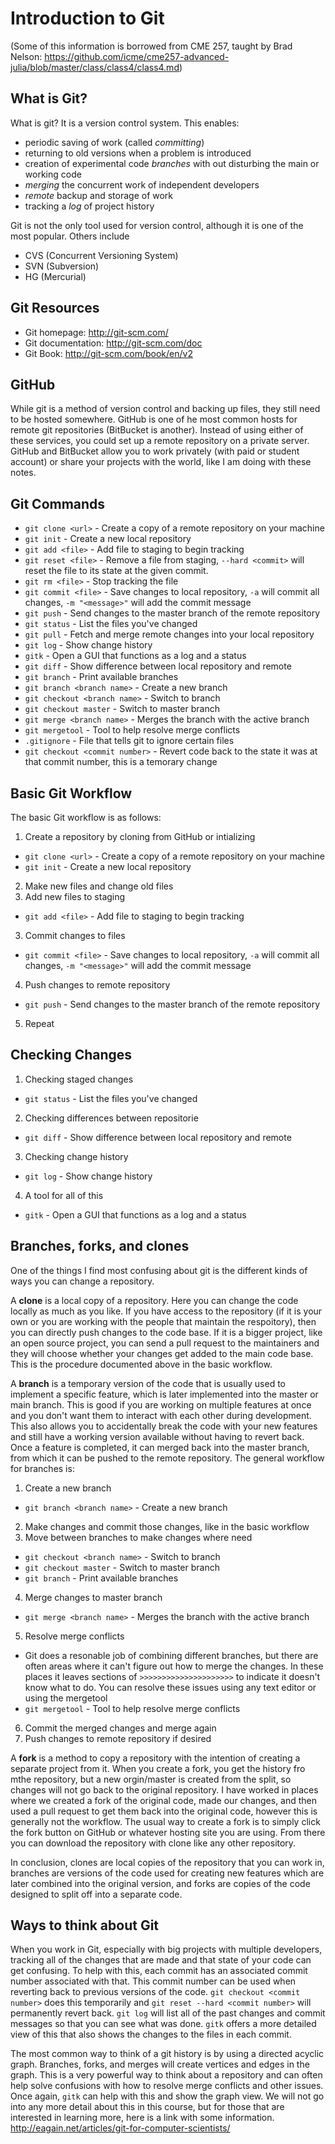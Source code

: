 # Introduction to Git
(Some of this information is borrowed from CME 257, taught by Brad Nelson: https://github.com/icme/cme257-advanced-julia/blob/master/class/class4/class4.md)

## What is Git?
What is git?  It is a version control system.  This enables:
* periodic saving of work (called *committing*)
* returning to old versions when a problem is introduced
* creation of experimental code *branches* with out disturbing the main or working code
* *merging* the concurrent work of independent developers
* *remote* backup and storage of work
* tracking a *log* of project history

Git is not the only tool used for version control, although it is one of the most popular.  Others include
* CVS (Concurrent Versioning System)
* SVN (Subversion)
* HG (Mercurial)

## Git Resources
* Git homepage: http://git-scm.com/
* Git documentation: http://git-scm.com/doc
* Git Book: http://git-scm.com/book/en/v2

## GitHub
While git is a method of version control and backing up files, they still need to be hosted somewhere. GitHub is one of he most common hosts for remote git repositories (BitBucket is another). Instead of using either of these services, you could set up a remote repository on a private server. GitHub and BitBucket allow you to work privately (with paid or student account) or share your projects with the world, like I am doing with these notes.

## Git Commands
* `git clone <url>` - Create a copy of a remote repository on your machine
* `git init` - Create a new local repository
* `git add <file>` - Add file to staging to begin tracking
* `git reset <file>` - Remove a file from staging, `--hard <commit>` will reset the file to its state at the given commit. 
* `git rm <file>` - Stop tracking the file
* `git commit <file>` - Save changes to local repository, `-a` will commit all changes, `-m "<message>"` will add the commit message
* `git push` - Send changes to the master branch of the remote repository
* `git status` - List the files you've changed
* `git pull` - Fetch and merge remote changes into your local repository
* `git log` - Show change history
* `gitk` - Open a GUI that functions as a log and a status
* `git diff` - Show difference between local repository and remote
* `git branch` - Print available branches
* `git branch <branch name>` - Create a new branch
* `git checkout <branch name>` - Switch to branch
* `git checkout master` - Switch to master branch
* `git merge <branch name>` - Merges the branch with the active branch
* `git mergetool` - Tool to help resolve merge conflicts
* `.gitignore` - File that tells git to ignore certain files
* `git checkout <commit number>` - Revert code back to the state it was at that commit number, this is a temorary change

## Basic Git Workflow
The basic Git workflow is as follows:
1. Create a repository by cloning from GitHub or intializing
  * `git clone <url>` - Create a copy of a remote repository on your machine
  * `git init` - Create a new local repository
2. Make new files and change old files
3. Add new files to staging
  * `git add <file>` - Add file to staging to begin tracking
3. Commit changes to files
  * `git commit <file>` - Save changes to local repository, `-a` will commit all changes, `-m "<message>"` will add the commit message
4. Push changes to remote repository
  * `git push` - Send changes to the master branch of the remote repository
5. Repeat
  
## Checking Changes
1. Checking staged changes
  * `git status` - List the files you've changed
2. Checking differences between repositorie
  * `git diff` - Show difference between local repository and remote
3. Checking change history
  * `git log` - Show change history
4. A tool for all of this
  * `gitk` - Open a GUI that functions as a log and a status
  
## Branches, forks, and clones
One of the things I find most confusing about git is the different kinds of ways you can change a repository. 

A **clone** is a local copy of a repository. Here you can change the code locally as much as you like. If you have access to the repository (if it is your own or you are working with the people that maintain the respoitory), then you can directly push changes to the code base. If it is a bigger project, like an open source project, you can send a pull request to the maintainers and they will choose whether your changes get added to the main code base. This is the procedure documented above in the basic workflow.

A **branch** is a temporary version of the code that is usually used to implement a specific feature, which is later implemented into the master or main branch. This is good if you are working on multiple features at once and you don't want them to interact with each other during development. This also allows you to accidentally break the code with your new features and still have a working version available without having to revert back. Once a feature is completed, it can merged back into the master branch, from which it can be pushed to the remote repository. The general workflow for branches is:
1. Create a new branch
  * `git branch <branch name>` - Create a new branch
2. Make changes and commit those changes, like in the basic workflow
3. Move between branches to make changes where need
  * `git checkout <branch name>` - Switch to branch
  * `git checkout master` - Switch to master branch
  * `git branch` - Print available branches
4. Merge changes to master branch
  * `git merge <branch name>` - Merges the branch with the active branch
5. Resolve merge conflicts
  * Git does a resonable job of combining different branches, but there are often areas where it can't figure out how to merge the changes. In these places it leaves sections of `>>>>>>>>>>>>>>>>>>>>>` to indicate it doesn't know what to do. You can resolve these issues using any text editor or using the mergetool
  * `git mergetool` - Tool to help resolve merge conflicts
6. Commit the merged changes and merge again
7. Push changes to remote repository if desired

A **fork** is a method to copy a repository with the intention of creating a separate project from it. When you create a fork, you get the history fro mthe repository, but a new orgin/master is created from the split, so changes will not go back to the original repository. I have worked in places where we created a fork of the original code, made our changes, and then used a pull request to get them back into the original code, however this is generally not the workflow. The usual way to create a fork is to simply click the fork button on GitHub or whatever hosting site you are using. From there you can download the repository with clone like any other repository.

In conclusion, clones are local copies of the repository that you can work in, branches are versions of the code used for creating new features which are later combined into the original version, and forks are copies of the code designed to split off into a separate code. 

## Ways to think about Git
When you work in Git, especially with big projects with multiple developers, tracking all of the changes that are made and that state of your code can get confusing. To help with this, each commit has an associated commit number associated with that. This commit number can be used when reverting back to previous versions of the code. `git checkout <commit number>` does this temporarily and `git reset --hard <commit number>` will permanently revert back. `git log` will list all of the past changes and commit messages so that you can see what was done. `gitk` offers a more detailed view of this that also shows the changes to the files in each commit. 

The most common way to think of a git history is by using a directed acyclic graph. Branches, forks, and merges will create vertices and edges in the graph. This is a very powerful way to think about a repository and can often help solve confusions with how to resolve merge conflicts and other issues. Once again, `gitk` can help with this and show the graph view. We will not go into any more detail about this in this course, but for those that are interested in learning more, here is a link with some information. http://eagain.net/articles/git-for-computer-scientists/


